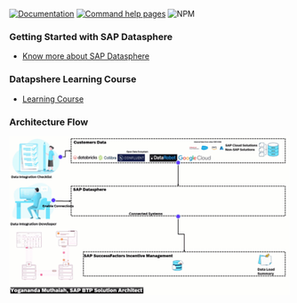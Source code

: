 [![Documentation](https://img.shields.io/badge/docs-online-ff69b4.svg)](https://help.sap.com/docs/SAP_DATASPHERE/d0ecd6f297ac40249072a44df0549c1a/3f9a42ccde6b4b6aba121e2aab79c36d.html) [![Command help pages](https://img.shields.io/badge/command-help-lightgrey.svg)](#usage) ![NPM](https://img.shields.io/npm/l/@sap/datasphere-cli?color=%23FFFF00)

### Getting Started with SAP Datasphere
* [Know more about SAP Datasphere](https://community.sap.com/t5/human-capital-management-blogs-by-sap/get-ready-to-know-more-about-sap-datasphere-for-next-step-sap/ba-p/13575185)

### Datapshere Learning Course
* [Learning Course](https://help.sap.com/learning-journeys/c4fcae2e2b7645109ab3315e8a7a6b10?IDs=show)


### Architecture Flow
![image](https://github.com/yogananda-muthaiah/SAP-Sucessfactors-Incentive-Management/blob/main/Integrations/Datasphere/2024-03-18_13-17-35.gif)
